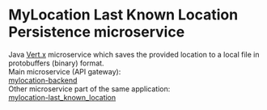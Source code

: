 # MyLocation Last Known Location Persistence microservice
  
Java [Vert.x](https://vertx.io/) microservice which saves the provided location to a local file in protobuffers (binary) format.  
Main microservice (API gateway):  
[mylocation-backend](https://github.com/VictorGil/mylocation-backend)  
Other microservice part of the same application:  
[mylocation-last_known_location](https://github.com/VictorGil/mylocation-last_known_location)  

